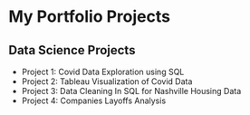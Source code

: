 # My Portfolio Projects
## Data Science Projects
- Project 1: Covid Data Exploration using SQL
- Project 2: Tableau Visualization of Covid Data
- Project 3: Data Cleaning In SQL for Nashville Housing Data
- Project 4: Companies Layoffs Analysis
